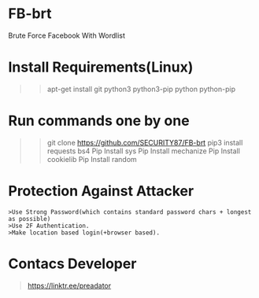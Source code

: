 # FB-brt
Brute Force Facebook With Wordlist
# Install Requirements(Linux)
>> apt-get install git python3 python3-pip python python-pip
# Run commands one by one
>> git clone https://github.com/SECURITY87/FB-brt
>>pip3 install requests bs4
>>Pip Install sys
>>Pip Install mechanize
>>Pip Install cookielib
>>Pip Install random
# Protection Against Attacker

    >Use Strong Password(which contains standard password chars + longest as possible)
    >Use 2F Authentication.
    >Make location based login(+browser based).
# Contacs Developer
 > https://linktr.ee/preadator



